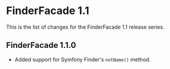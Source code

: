 # FinderFacade 1.1

This is the list of changes for the FinderFacade 1.1 release series.

## FinderFacade 1.1.0

* Added support for Symfony Finder's `notName()` method.
